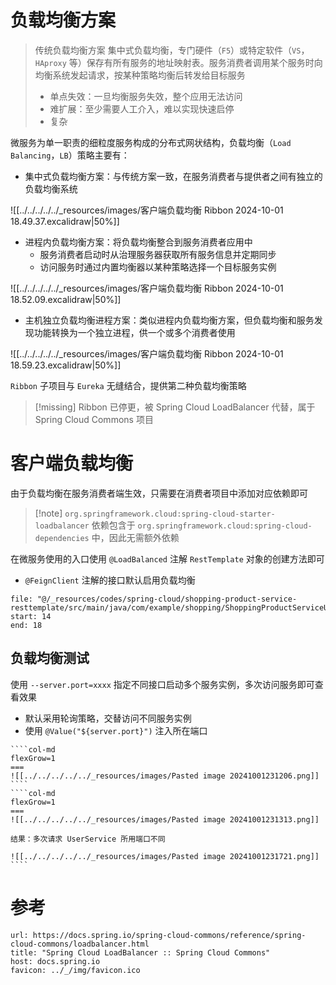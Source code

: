# 负载均衡方案

> 传统负载均衡方案
> 集中式负载均衡，专门硬件（`F5`）或特定软件（`VS`，`HAproxy` 等）保存有所有服务的地址映射表。服务消费者调用某个服务时向均衡系统发起请求，按某种策略均衡后转发给目标服务
> - 单点失效：一旦均衡服务失效，整个应用无法访问
> - 难扩展：至少需要人工介入，难以实现快速启停
> - 复杂

微服务为单一职责的细粒度服务构成的分布式网状结构，负载均衡（`Load Balancing`，`LB`）策略主要有：
- 集中式负载均衡方案：与传统方案一致，在服务消费者与提供者之间有独立的负载均衡系统

![[../../../../../_resources/images/客户端负载均衡 Ribbon 2024-10-01 18.49.37.excalidraw|50%]]

- 进程内负载均衡方案：将负载均衡整合到服务消费者应用中
	- 服务消费者启动时从治理服务器获取所有服务信息并定期同步
	- 访问服务时通过内置均衡器以某种策略选择一个目标服务实例

![[../../../../../_resources/images/客户端负载均衡 Ribbon 2024-10-01 18.52.09.excalidraw|50%]]

- 主机独立负载均衡进程方案：类似进程内负载均衡方案，但负载均衡和服务发现功能转换为一个独立进程，供一个或多个消费者使用

![[../../../../../_resources/images/客户端负载均衡 Ribbon 2024-10-01 18.59.23.excalidraw|50%]]

`Ribbon` 子项目与 `Eureka` 无缝结合，提供第二种负载均衡策略

> [!missing] Ribbon 已停更，被 Spring Cloud LoadBalancer 代替，属于 Spring Cloud Commons 项目

# 客户端负载均衡

由于负载均衡在服务消费者端生效，只需要在消费者项目中添加对应依赖即可

>[!note] `org.springframework.cloud:spring-cloud-starter-loadbalancer` 依赖包含于 `org.springframework.cloud:spring-cloud-dependencies` 中，因此无需额外依赖

在微服务使用的入口使用 `@LoadBalanced` 注解 `RestTemplate` 对象的创建方法即可
- `@FeignClient` 注解的接口默认启用负载均衡

```reference hl:15
file: "@/_resources/codes/spring-cloud/shopping-product-service-resttemplate/src/main/java/com/example/shopping/ShoppingProductServiceUseRestTemplate.java"
start: 14
end: 18
```

## 负载均衡测试

使用 `--server.port=xxxx` 指定不同接口启动多个服务实例，多次访问服务即可查看效果
- 默认采用轮询策略，交替访问不同服务实例
- 使用 `@Value("${server.port}")` 注入所在端口

`````col
````col-md
flexGrow=1
===
![[../../../../../_resources/images/Pasted image 20241001231206.png]]
````
````col-md
flexGrow=1
===
![[../../../../../_resources/images/Pasted image 20241001231313.png]]

结果：多次请求 UserService 所用端口不同

![[../../../../../_resources/images/Pasted image 20241001231721.png]]
````
`````

# 参考

```cardlink
url: https://docs.spring.io/spring-cloud-commons/reference/spring-cloud-commons/loadbalancer.html
title: "Spring Cloud LoadBalancer :: Spring Cloud Commons"
host: docs.spring.io
favicon: ../_/img/favicon.ico
```
